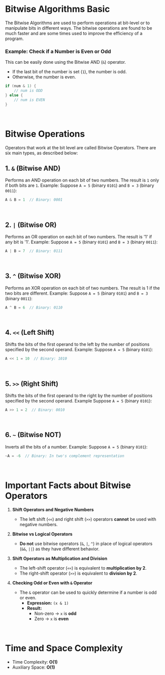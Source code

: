 # Bitwise Algorithms Basic

The Bitwise Algorithms are used to perform operations at bit-level or to manipulate bits in different ways. The bitwise operations are found to be much faster and are some times used to improve the efficiency of a program.

### Example: Check if a Number is Even or Odd
This can be easily done using the Bitwise AND (`&`) operator.
- If the last bit of the number is set (`1`), the number is odd.
- Otherwise, the number is even.

```cpp
if (num & 1) {
    // num is ODD
} else {
    // num is EVEN
}
```
<br>

# Bitwise Operations
Operators that work at the bit level are called Bitwise Operators. There are six main types, as described below:

## 1. `&` (Bitwise AND)
Performs an AND operation on each bit of two numbers.
The result is `1` only if both bits are `1`.
Example:
Suppose `A = 5` (binary `0101`) and `B = 3` (binary `0011`):
```cpp
A & B = 1  // Binary: 0001
```
<br>

## 2. `|` (Bitwise OR)
Performs an OR operation on each bit of two numbers.
The result is '1' if any bit is '1'.
Example:
Suppose `A = 5` (binary `0101`) and `B = 3` (binary `0011`):
```cpp
A | B = 7  // Binary: 0111
```
<br>

## 3. `^` (Bitwise XOR)
Performs an XOR operation on each bit of two numbers.
The result is 1 if the two bits are different.
Example:
Suppose `A = 5` (binary `0101`) and `B = 3` (binary `0011`):
```cpp
A ^ B = 6  // Binary: 0110
```
<br>

## 4. `<<` (Left Shift)
Shifts the bits of the first operand to the left by the number of positions specified by the second operand.
Example:
Suppose `A = 5` (binary `0101`):
```cpp
A << 1 = 10  // Binary: 1010
```
<br>

## 5. `>>` (Right Shift)
Shifts the bits of the first operand to the right by the number of positions specified by the second operand.
Example
Suppose `A = 5` (binary `0101`):
```cpp
A >> 1 = 2  // Binary: 0010
```
<br>

## 6. `~` (Bitwise NOT)
Inverts all the bits of a number.
Example:
Suppose `A = 5` (binary `0101`):
```cpp
~A = -6  // Binary: In two's complement representation
```
<br>

# Important Facts about Bitwise Operators

1. **Shift Operators and Negative Numbers**  
   - The left shift (`<<`) and right shift (`>>`) operators **cannot** be used with negative numbers.

2. **Bitwise vs Logical Operators**  
   - **Do not** use bitwise operators (`&`, `|`, `^`) in place of logical operators (`&&`, `||`) as they have different behavior.

3. **Shift Operators as Multiplication and Division**  
   - The left-shift operator (`<<`) is equivalent to **multiplication by 2**.  
   - The right-shift operator (`>>`) is equivalent to **division by 2**.

4. **Checking Odd or Even with `&` Operator**  
   - The `&` operator can be used to quickly determine if a number is odd or even.  
     - **Expression:** `(x & 1)`  
     - **Result:**  
       - Non-zero → `x` is **odd**  
       - Zero → `x` is **even**
<br>

# Time and Space Complexity
   - Time Complexity: **O(1)**  
   - Auxiliary Space: **O(1)**
